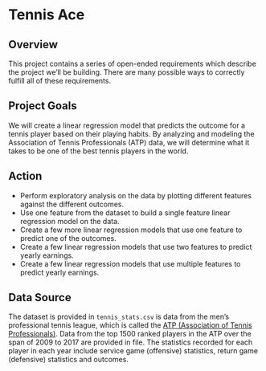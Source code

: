 # Tennis Ace

## Overview

This project contains a series of open-ended requirements which describe the project we’ll be building. There are many possible ways to correctly fulfill all of these requirements.

## Project Goals

We will create a linear regression model that predicts the outcome for a tennis player based on their playing habits. By analyzing and modeling the Association of Tennis Professionals (ATP) data, we will determine what it takes to be one of the best tennis players in the world.


## Action

- Perform exploratory analysis on the data by plotting different features against the different outcomes. 
- Use one feature from the dataset to build a single feature linear regression model on the data.
- Create a few more linear regression models that use one feature to predict one of the outcomes.
- Create a few linear regression models that use two features to predict yearly earnings. 
- Create a few linear regression models that use multiple features to predict yearly earnings.

## Data Source

The dataset is provided in `tennis_stats.csv` is data from the men’s professional tennis league, which is called the [ATP (Association of Tennis Professionals)](https://www.atptour.com/). Data from the top 1500 ranked players in the ATP over the span of 2009 to 2017 are provided in file. The statistics recorded for each player in each year include service game (offensive) statistics, return game (defensive) statistics and outcomes. 
